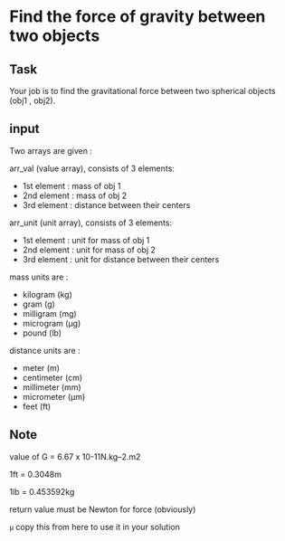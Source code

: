 # Find the force of gravity between two objects

## Task
Your job is to find the gravitational force between two spherical objects (obj1 , obj2).

## input
Two arrays are given :

arr_val (value array), consists of 3 elements:
* 1st element : mass of obj 1
* 2nd element : mass of obj 2
* 3rd element : distance between their centers

arr_unit (unit array), consists of 3 elements:
* 1st element : unit for mass of obj 1
* 2nd element : unit for mass of obj 2
* 3rd element : unit for distance between their centers

mass units are :
* kilogram (kg)
* gram (g)
* milligram (mg)
* microgram (μg)
* pound (lb)

distance units are :
* meter (m)
* centimeter (cm)
* millimeter (mm)
* micrometer (μm)
* feet (ft)

## Note
value of G = 6.67 x 10-11N.kg–2.m2

1ft = 0.3048m

1lb = 0.453592kg

return value must be Newton for force (obviously)

`μ` copy this from here to use it in your solution

